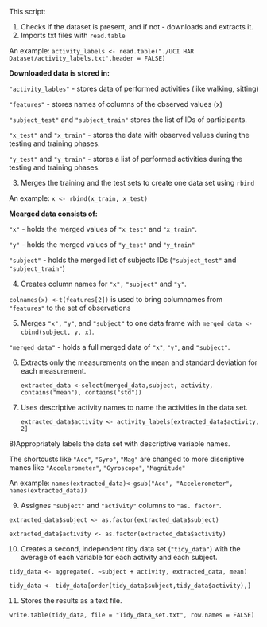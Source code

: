This script:
1) Checks if the dataset is present, and if not - downloads and extracts it.
2) Imports txt files with `read.table`

An example:
`activity_labels <- read.table("./UCI HAR Dataset/activity_labels.txt",header = FALSE)`
 
**Downloaded data is stored in:**

  `"activity_lables"` - stores data of performed activities (like walking, sitting)
    
  `"features"` - stores names of columns of the observed values (x)

  `"subject_test"` and `"subject_train"` stores the list of IDs of participants.

  `"x_test"` and `"x_train"` - stores the data with observed values during the testing and training phases.

  `"y_test"` and `"y_train"` - stores a list of performed activities during the testing and training phases.
    
3) Merges the training and the test sets to create one data set using `rbind`

An example: `x <- rbind(x_train, x_test)`
  
**Mearged data consists of:**

 `"x"` - holds the merged values of `"x_test"` and `"x_train"`.
 
 `"y"` - holds the merged values of `"y_test"` and `"y_train"`
 
 `"subject"` -  holds the merged list of subjects IDs (`"subject_test"` and `"subject_train"`)
 
4) Creates column names for `"x",` `"subject"` and `"y"`.

`colnames(x) <-t(features[2])`  is used to bring columnames from `"features"` to the set of observations

5) Merges `"x",` `"y"`, and `"subject"` to one data frame with `merged_data <- cbind(subject, y, x)`.

`"merged_data"` - holds a full merged data of `"x"`, `"y"`, and `"subject"`.


6) Extracts only the measurements on the mean and standard deviation for each measurement. 
    
    `extracted_data <-select(merged_data,subject, activity, contains("mean"), contains("std"))`

7) Uses descriptive activity names to name the activities in the data set.

    `extracted_data$activity <- activity_labels[extracted_data$activity, 2]`   

8)Appropriately labels the data set with descriptive variable names.

The shortcusts like `"Acc"`, `"Gyro"`, `"Mag"` are changed to more discriptive manes like `"Accelerometer"`, `"Gyroscope"`, `"Magnitude"`

An example:
`names(extracted_data)<-gsub("Acc", "Accelerometer", names(extracted_data))`

9) Assignes `"subject"` and `"activity"` columns  to `"as. factor"`.

`extracted_data$subject <- as.factor(extracted_data$subject)`

`extracted_data$activity <- as.factor(extracted_data$activity)`

10) Creates a second, independent tidy data set (`"tidy_data"`) with the average of each variable for each activity and each subject.

`tidy_data <- aggregate(. ~subject + activity, extracted_data, mean)`

`tidy_data <- tidy_data[order(tidy_data$subject,tidy_data$activity),]`

11) Stores the results as a text file.

`write.table(tidy_data, file = "Tidy_data_set.txt", row.names = FALSE)`
